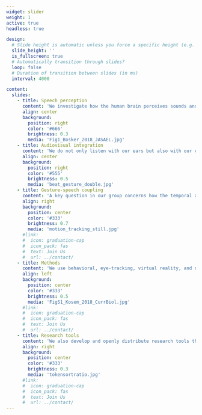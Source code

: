 ```yaml
---
widget: slider
weight: 1
active: true
headless: true

design:
  # Slide height is automatic unless you force a specific height (e.g. '400px')
  slide_height: ''
  is_fullscreen: true
  # Automatically transition through slides?
  loop: false
  # Duration of transition between slides (in ms)
  interval: 4000

content:
  slides:
    - title: Speech perception
      content: 'We investigate how the human brain perceives sounds and words from speech.'
      align: center
      background:
        position: right
        color: '#666'
        brightness: 0.3
        media: 'Fig1_Bosker_2018_JASAEL.jpg'
    - title: Audiovisual integration
      content: 'We do not only listen with our ears but also with our eyes, using lip movements, facial expressions, and hand gestures to perceive speech.'
      align: center
      background:
        position: right
        color: '#555'
        brightness: 0.5
        media: 'beat_gesture_double.jpg'
    - title: Gesture-speech coupling
      content: 'A key question in our group concerns how the temporal alignment between gesture and speech shapes what we hear.'
      align: right
      background:
        position: center
        color: '#333'
        brightness: 0.7
        media: 'motion_tracking_still.jpg'
      #link:
      #  icon: graduation-cap
      #  icon_pack: fas
      #  text: Join Us
      #  url: ../contact/
    - title: Methods
      content: 'We use behavioral, eye-tracking, virtual reality, and neuroimaging methods in our experiments.'
      align: left
      background:
        position: center
        color: '#333'
        brightness: 0.5
        media: 'FigS1_Kosem_2018_CurrBiol.jpg'
      #link:
      #  icon: graduation-cap
      #  icon_pack: fas
      #  text: Join Us
      #  url: ../contact/
    - title: Research tools
      content: 'We also develop and openly distribute research tools that support and speed up data collection, annotation, and analysis.'
      align: right
      background:
        position: center
        color: '#333'
        brightness: 0.3
        media: 'tokensortratio.jpg'
      #link:
      #  icon: graduation-cap
      #  icon_pack: fas
      #  text: Join Us
      #  url: ../contact/
---
```


